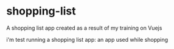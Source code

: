 # shopping-list
A shopping list app created as a result of my training on Vuejs

i'm test running a shopping list app: an app used while shopping
